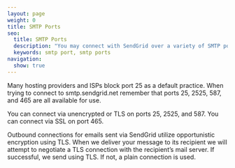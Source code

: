 ```yaml
---
layout: page
weight: 0
title: SMTP Ports
seo:
  title: SMTP Ports
  description: "You may connect with SendGrid over a variety of SMTP ports: unencrypted or with TLS on ports 25, 2525, and 587 and via SSL on port 465."
  keywords: smtp port, smtp ports
navigation:
  show: true
---
```


Many hosting providers and ISPs block port 25 as a default practice. When trying to connect to smtp.sendgrid.net remember that ports 25, 2525, 587, and 465 are all available for use.

You can connect via unencrypted or TLS on ports 25, 2525, and 587. You can connect via SSL on port 465.

Outbound connections for emails sent via SendGrid utilize opportunistic encryption using TLS. When we deliver your message to its recipient we will attempt to negotiate a TLS connection with the recipient’s mail server. If successful, we send using TLS. If not, a plain connection is used.

